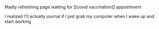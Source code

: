 Madly refreshing page waiting for [[covid vaccination]] appointment

I realized I'll actually journal if I just grab my computer when I wake up and start working

